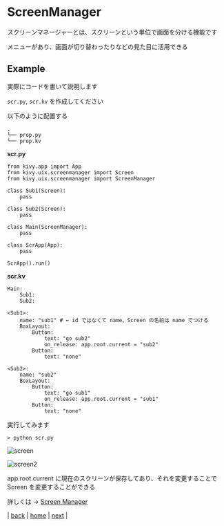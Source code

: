 # ScreenManager
スクリーンマネージャーとは、スクリーンという単位で画面を分ける機能です

メニューがあり、画面が切り替わったりなどの見た目に活用できる

## Example
実際にコードを書いて説明します

```scr.py```, ```scr.kv``` を作成してください

以下のように配置する
```
.
└── prop.py
└── prop.kv
```

**scr.py**
```
from kivy.app import App
from kivy.uix.screenmanager import Screen
from kivy.uix.screenmanager import ScreenManager

class Sub1(Screen):
    pass

class Sub2(Screen):
    pass

class Main(ScreenManager):
    pass

class ScrApp(App):
    pass

ScrApp().run()
```

**scr.kv**
```
Main:
    Sub1:
    Sub2:

<Sub1>:
    name: "sub1" # ← id ではなくて name、Screen の名前は name でつける
    BoxLayout:            
        Button:
            text: "go sub2"
            on_release: app.root.current = "sub2"
        Button:
            text: "none"

<Sub2>:
    name: "sub2"
    BoxLayout:        
        Button:
            text: "go sub1"
            on_release: app.root.current = "sub1"
        Button:
            text: "none"
```

実行してみます
```
> python scr.py
```

![screen](/documents/00_image/screen.png)

![screen2](/documents/00_image/screen2.png)

app.root.current に現在のスクリーンが保存してあり、それを変更することで Screen を変更することができる

詳しくは → [Screen Manager](https://kivy.org/doc/stable/api-kivy.uix.screenmanager.html)

|
[back](/documents/07_settings)
|
[home](https://github.com/shingenpy/kivy_workshop)
|
[next](/documents/09_createsampleapp)
|